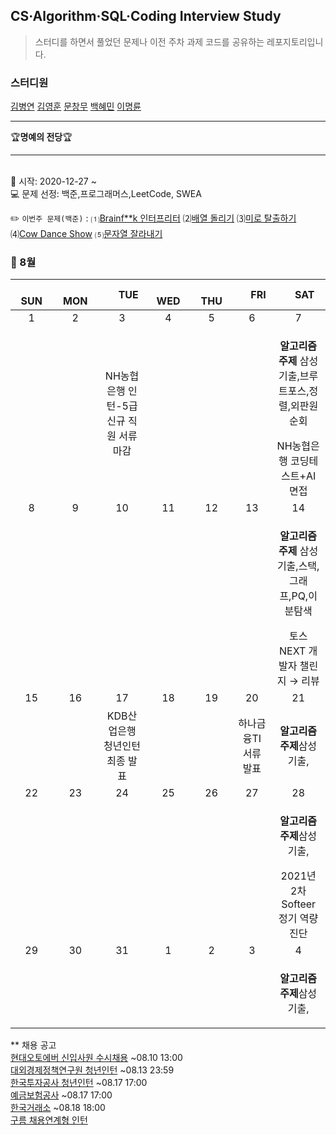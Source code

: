 ## CS·Algorithm·SQL·Coding Interview Study
<blockquote>스터디를 하면서 풀었던 문제나 이전 주차 과제 코드를 공유하는 레포지토리입니다.</blockquote>

### 스터디원

[김병연](https://github.com/whyWhale) [김영훈](https://github.com/kim0hoon) [문창무](https://github.com/ChangmooMoon) [백혜민](https://github.com/HyeminBaek) [이명륜](https://github.com/auddl0756)

<hr>
🏆<b>명예의 전당</b>🏆

<hr>

<br> 📌 시작: 2020-12-27 ~
<br> 💻 문제 선정: 백준,프로그래머스,LeetCode, SWEA

✏️ `이번주 문제(백준)` : ⑴[Brainf**k 인터프리터](https://www.acmicpc.net/problem/3954)  ⑵[배열 돌리기](https://www.acmicpc.net/problem/17406)  ⑶[미로 탈출하기](https://www.acmicpc.net/problem/17090)  ⑷[Cow Dance Show](https://www.acmicpc.net/problem/14452)  ⑸[문자열 잘라내기](https://www.acmicpc.net/problem/2866)

<h3> 📅 8월 </h3>


|　  SUN　  |　  MON　  |　  TUE　  |　  WED　  |　  THU　  |　  FRI　  |　  SAT　  |
|:---:|:---:|:---:|:---:|:---:|:---:|:---:|
|   1    |   2    |   3  |  4  |  5  |  6  |  7  |
|     |     |NH농협은행 인턴-5급 신규 직원 서류 마감| |  | |<p><b>알고리즘 주제</b> 삼성기출,브루트포스,정렬,외판원순회</p>NH농협은행 코딩테스트+AI 면접|
|   8   |      9      |      10      |     11     |    12     |     13     |   14   |
|||||||<p><b>알고리즘 주제</b> 삼성기출,스택,그래프,PQ,이분탐색</p>토스 NEXT 개발자 챌린지 → 리뷰|
| 15 |      16       |      17       |      18      |     19     |     20     |21|
|    ||KDB산업은행 청년인턴 최종 발표|||하나금융TI 서류 발표|<p><b>알고리즘 주제</b>삼성기출,</p>|
| 22 |      23        |      24       | 25   |  26  |  27  |  28  |
|||||||<p><b>알고리즘 주제</b>삼성기출,</p>2021년 2차 Softeer 정기 역량 진단|
| 29 |30|31|1|2|3|4|
|||  ||||<p><b>알고리즘 주제</b>삼성기출,</p>|


** 채용 공고
<br>[현대오토에버 신입사원 수시채용](https://hyundai-autoever.recruiter.co.kr/app/jobnotice/view?systemKindCode=MRS2&jobnoticeSn=66035) ~08.10 13:00
<br>[대외경제정책연구원 청년인턴](https://kiep.recruiter.co.kr/app/jobnotice/view?systemKindCode=MRS2&jobnoticeSn=65949) ~08.13 23:59
<br>[한국투자공사 청년인턴](https://www.jobkorea.co.kr/Recruit/GI_Read/35542860?Oem_Code=C1&PageGbn=ST) ~08.17 17:00
<br>[예금보험공사](https://www.kdic.or.kr/introduce/recruitDetail.do) ~08.17 17:00
<br>[한국거래소](https://jrs.jobkorea.co.kr/krx/krx212/Agi/Invite) ~08.18 18:00
<br>[구름 채용연계형 인턴](https://www.notion.so/46236f6890394c73a515f52f594d676b)
